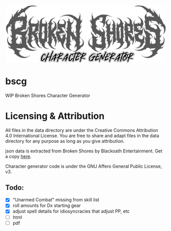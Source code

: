 ![Broken Shore Character Generator logo](/assets/bsgc.png)
# bscg
WIP Broken Shores Character Generator

# Licensing & Attribution
All files in the data directory are under the Creative Commons Attribution 4.0 International License.  You are free to share and adapt files in the data directory for any purpose as long as you give attribution.

json data is extracted from Broken Shores by Blackoath Entertainment.  Get a copy [here](https://blackoathgames.com/brokenshores).

Character generator code is under the GNU Affero General Public License, v3.

## Todo:
 - [x] "Unarmed Combat" missing from skill list
 - [x] roll amounts for Dx starting gear
 - [x] adjust spell details for idiosyncracies that adjust PP, etc
 - [ ] html
 - [ ] pdf
